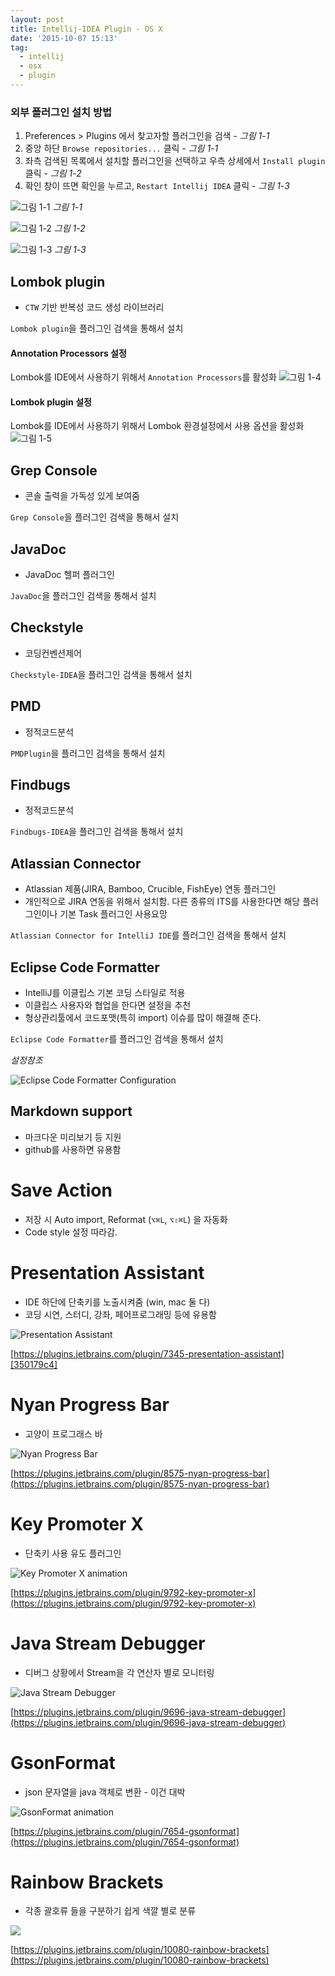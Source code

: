 ```yaml
---
layout: post
title: Intellij-IDEA Plugin - OS X
date: '2015-10-07 15:13'
tag:
  - intellij
  - osx
  - plugin
---
```


### 외부 플러그인 설치 방법

1. Preferences > Plugins 에서 찾고자할 플러그인을 검색 - _그림 1-1_
2. 중앙 하단 `Browse repositories...` 클릭 - _그림 1-1_
3. 좌측 검색된 목록에서 설치할 플러그인을 선택하고 우측 상세에서 `Install plugin` 클릭 - _그림 1-2_
4. 확인 창이 뜨면 확인을 누르고, `Restart Intellij IDEA` 클릭 - _그림 1-3_

![그림 1-1](/images/2015/10/intellijPlugins_1-1.png)
_그림 1-1_

![그림 1-2](/images/2015/10/intellijPlugins_1-2.png)
_그림 1-2_

![그림 1-3](/images/2015/10/intellijPlugins_1-3.png)
_그림 1-3_

## Lombok plugin

- `CTW` 기반 반복성 코드 생성 라이브러리

`Lombok plugin`을 플러그인 검색을 통해서 설치

#### Annotation Processors 설정

Lombok를 IDE에서 사용하기 위해서 `Annotation Processors`를 활성화
![그림 1-4](/images/2015/10/intellijPlugins_1-4.png)

#### Lombok plugin 설정

Lombok를 IDE에서 사용하기 위해서 Lombok 환경설정에서 사용 옵션을 활성화
![그림 1-5](/images/2015/10/intellijPlugins_1-5.png)

## Grep Console

- 콘솔 출력을 가독성 있게 보여줌

`Grep Console`을 플러그인 검색을 통해서 설치

## JavaDoc

- JavaDoc 헬퍼 플러그인

`JavaDoc`을 플러그인 검색을 통해서 설치

## Checkstyle

- 코딩컨벤션제어

`Checkstyle-IDEA`을 플러그인 검색을 통해서 설치

## PMD

- 정적코드분석

`PMDPlugin`을 플러그인 검색을 통해서 설치

## Findbugs

- 정적코드분석

`Findbugs-IDEA`을 플러그인 검색을 통해서 설치

## Atlassian Connector

- Atlassian 제품(JIRA, Bamboo, Crucible, FishEye) 연동 플러그인
- 개인적으로 JIRA 연동을 위해서 설치함. 다른 종류의 ITS를 사용한다면 해당 플러그인이나 기본 Task 플러그인 사용요망

`Atlassian Connector for IntelliJ IDE`를 플러그인 검색을 통해서 설치

## Eclipse Code Formatter

- IntelliJ를 이클립스 기본 코딩 스타일로 적용
- 이클립스 사용자와 협업을 한다면 설정을 추천
- 형상관리툴에서 코드포맷(특히 import) 이슈를 많이 해결해 준다.

`Eclipse Code Formatter`를 플러그인 검색을 통해서 설치

*설정참조*

![Eclipse Code Formatter Configuration](/images/2015/10/intellijPlugin_eclipseCodeFormatter.png)

## Markdown support

- 마크다운 미리보기 등 지원
- github를 사용하면 유용함

# Save Action

- 저장 시 Auto import, Reformat (`⌥⌘L`, `⌥⇧⌘L`) 을 자동화
- Code style 설정 따라감.

# Presentation Assistant

- IDE 하단에 단축키를 노출시켜줌 (win, mac 둘 다)
- 코딩 시연, 스터디, 강좌, 페어프로그래밍 등에 유용함

![Presentation Assistant](https://plugins.jetbrains.com/files/7345/screenshot_14337.png)

  [350179c4]: https://plugins.jetbrains.com/plugin/7345-presentation-assistant "Presentation Assistant"

[https://plugins.jetbrains.com/plugin/7345-presentation-assistant][350179c4]

# Nyan Progress Bar

- 고양이 프로그래스 바

![Nyan Progress Bar](https://pbs.twimg.com/media/DIaz0JxVwAEL9iT.jpg)

[https://plugins.jetbrains.com/plugin/8575-nyan-progress-bar](https://plugins.jetbrains.com/plugin/8575-nyan-progress-bar)

# Key Promoter X

- 단축키 사용 유도 플러그인

![Key Promoter X animation](https://camo.githubusercontent.com/c5696e472c432542417a8c0cb795524b572b1c56/687474703a2f2f692e696d6775722e636f6d2f327a42644d54382e676966)

[https://plugins.jetbrains.com/plugin/9792-key-promoter-x](https://plugins.jetbrains.com/plugin/9792-key-promoter-x)

# Java Stream Debugger

- 디버그 상황에서 Stream을 각 연산자 별로 모니터링

![Java Stream Debugger](https://raw.githubusercontent.com/bibaev/static/master/flat_mode.png)

[https://plugins.jetbrains.com/plugin/9696-java-stream-debugger](https://plugins.jetbrains.com/plugin/9696-java-stream-debugger)

# GsonFormat

- json 문자열을 java 객체로 변환 - 이건 대박

![GsonFormat animation](https://plugins.jetbrains.com/files/7654/screenshot_15729.png)

[https://plugins.jetbrains.com/plugin/7654-gsonformat](https://plugins.jetbrains.com/plugin/7654-gsonformat)

# Rainbow Brackets

- 각종 괄호류 들을 구분하기 쉽게 색깔 별로 분류

![](https://github.com/izhangzhihao/intellij-rainbow-brackets/raw/IC-2017.2/screenshots/with-material-theme-ui.png)

[https://plugins.jetbrains.com/plugin/10080-rainbow-brackets](https://plugins.jetbrains.com/plugin/10080-rainbow-brackets)
